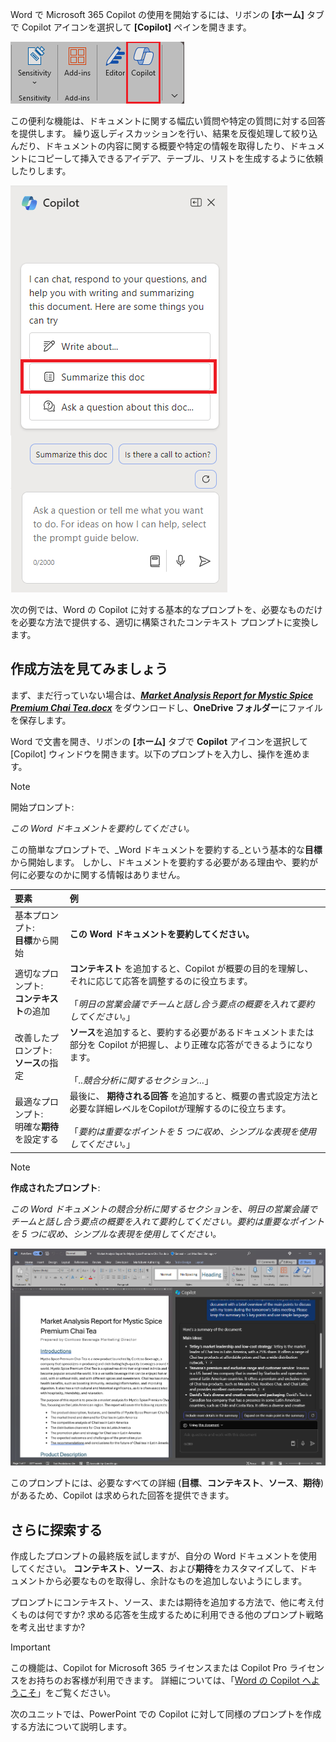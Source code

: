 
Word で Microsoft 365 Copilot の使用を開始するには、リボンの **[ホーム]** タブで Copilot アイコンを選択して **[Copilot]** ペインを開きます。 

![Word リボンの Copilot アイコンのスクリーンショット。](../media/copilot-ribbon-word.png)

この便利な機能は、ドキュメントに関する幅広い質問や特定の質問に対する回答を提供します。 繰り返しディスカッションを行い、結果を反復処理して絞り込んだり、ドキュメントの内容に関する概要や特定の情報を取得したり、ドキュメントにコピーして挿入できるアイデア、テーブル、リストを生成するように依頼したりします。

![初めて開いたときの Word の [Copilot] パネルのスクリーンショット。](../media/copilot-pane-word.png)

次の例では、Word の Copilot に対する基本的なプロンプトを、必要なものだけを必要な方法で提供する、適切に構築されたコンテキスト プロンプトに変換します。

## 作成方法を見てみましょう

まず、まだ行っていない場合は、**_[Market Analysis Report for Mystic Spice Premium Chai Tea.docx](https://go.microsoft.com/fwlink/?linkid=2268826)_** をダウンロードし、**OneDrive フォルダー**にファイルを保存します。

Word で文書を開き、リボンの **[ホーム]** タブで **Copilot** アイコンを選択して [Copilot] ウィンドウを開きます。以下のプロンプトを入力し、操作を進めます。

> [!NOTE]
> 開始プロンプト:
>
> _この Word ドキュメントを要約してください。_

この簡単なプロンプトで、_Word ドキュメントを要約する_という基本的な**目標**から開始します。 しかし、ドキュメントを要約する必要がある理由や、要約が何に必要なのかに関する情報はありません。

| 要素 | 例 |
| :------ | :------- |
| 基本プロンプト: <br>**目標**から開始 | **この Word ドキュメントを要約してください。** |
| 適切なプロンプト: <br>**コンテキスト**の追加 | **コンテキスト** を追加すると、Copilot が概要の目的を理解し、それに応じて応答を調整するのに役立ちます。<br><br>「_明日の営業会議でチームと話し合う要点の概要を入れて要約してください。_」 |
| 改善したプロンプト: <br>**ソース**の指定 | **ソース**を追加すると、要約する必要があるドキュメントまたは部分を Copilot が把握し、より正確な応答ができるようになります。<br><br>「_..競合分析に関するセクション…_」 |
| 最適なプロンプト: <br>明確な**期待**を設定する | 最後に、 **期待される回答** を追加すると、概要の書式設定方法と必要な詳細レベルをCopilotが理解するのに役立ちます。<br><br>「_要約は重要なポイントを 5 つに収め、シンプルな表現を使用してください。_」 |

> [!NOTE]
> **作成されたプロンプト**:
>
> _この Word ドキュメントの競合分析に関するセクションを、明日の営業会議でチームと話し合う要点の概要を入れて要約してください。要約は重要なポイントを 5 つに収め、シンプルな表現を使用してください。_

[![Word で Copilot を使用してサンプル ドキュメントに対して作成されたプロンプトの結果のスクリーンショット。](../media/copilot-summarize-results-word.png)](../media/copilot-summarize-results-word.png#lightbox)

このプロンプトには、必要なすべての詳細 (**目標**、**コンテキスト**、**ソース**、**期待**) があるため、Copilot は求められた回答を提供できます。 

## さらに探索する

作成したプロンプトの最終版を試しますが、自分の Word ドキュメントを使用してください。 **コンテキスト**、**ソース**、および**期待**をカスタマイズして、ドキュメントから必要なものを取得し、余計なものを追加しないようにします。

プロンプトにコンテキスト、ソース、または期待を追加する方法で、他に考え付くものは何ですか? 求める応答を生成するために利用できる他のプロンプト戦略を考え出せますか?

> [!IMPORTANT]
> この機能は、Copilot for Microsoft 365 ライセンスまたは Copilot Pro ライセンスをお持ちのお客様が利用できます。 詳細については、「[Word の Copilot へようこそ](https://support.microsoft.com/en-us/office/welcome-to-copilot-in-word-2135e85f-a467-463b-b2f0-c51a46d625d1)」をご覧ください。

次のユニットでは、PowerPoint での Copilot に対して同様のプロンプトを作成する方法について説明します。